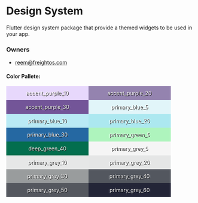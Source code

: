 # Design System

Flutter design system package that provide a themed widgets to be used in your app.

### Owners

- reem@freightos.com

#### Color Pallete:

<div style="display:flex; flex-wrap: wrap;">
   <div style="width: 200px;
      text-align:center;
      padding: 10px;
      background-color:#E7D8FC;
      color:white;
      text-shadow: 1px 1px #000;
      margin: 0"}>accent_purple_10</div>
   <div style="width: 200px;
      text-align:center;
      padding: 10px;
      background-color:#9483AF;
      text-shadow: 1px 1px #000;
      color:white;
      margin: 0"}>accent_purple_20</div>
   <div style="width: 200px;
      text-align:center;
      padding: 10px;
      background-color:#735598;
      text-shadow: 1px 1px #000;
      color:white;
      margin: 0"}>accent_purple_30</div>
    <div style="width: 200px;
      text-align:center;
      padding: 10px;
      background-color:#E1F5F9;
      text-shadow: 1px 1px #000;
      color:white;
      margin: 0"}>primary_blue_5</div>
   <div style="width: 200px;
      text-align:center;
      padding: 10px;
      background-color:#B9EAF5;
      text-shadow: 1px 1px #000;
      color:white;
      margin: 0"}>primary_blue_10</div>
   <div style="width: 200px;
      text-align:center;
      padding: 10px;
      background-color:#ACE8F0;
      text-shadow: 1px 1px #000;
      color:white;
      margin: 0"}>primary_blue_20</div>
   <div style="width: 200px;
      text-align:center;
      padding: 10px;
      background-color:#2568A2;
      text-shadow: 1px 1px #000;
      color:white;
      margin: 0"}>primary_blue_30</div>
            <div style="width: 200px;
      text-align:center;
      padding: 10px;
      background-color:#AEF4BD;
      text-shadow: 1px 1px #000;
      color:white;
      margin: 0"}>primary_green_5</div> 
    <div style="width: 200px;
      text-align:center;
      padding: 10px;
      background-color:#036E4E;
      text-shadow: 1px 1px #000;
      color:white;
      margin: 0"}>deep_green_40</div>
      <div style="width: 200px;
      text-align:center;
      padding: 10px;
      background-color:#F5F5F5;
      text-shadow: 1px 1px #000;
      color:white;
      margin: 0"}>primary_grey_5</div>
      <div style="width: 200px;
      text-align:center;
      padding: 10px;
      background-color:#E6E7E7;
      text-shadow: 1px 1px #000;
      color:white;
      margin: 0"}>primary_grey_10</div>
      <div style="width: 200px;
      text-align:center;
      padding: 10px;
      background-color:#E5E6E6;
      text-shadow: 1px 1px #000;
      color:white;
      margin: 0"}>primary_grey_20</div>
      <div style="width: 200px;
      text-align:center;
      padding: 10px;
      background-color:#999C9D;
      text-shadow: 1px 1px #000;
      color:white;
      margin: 0"}>primary_grey_30</div>
   <div style="width: 200px;
      text-align:center;
      padding: 10px;
      background-color:#53575F;
      text-shadow: 1px 1px #000;
      color:white;
      margin: "}>primary_grey_40</div>
      <div style="width: 200px;
      text-align:center;
      padding: 10px;
      background-color:#54575E;
      text-shadow: 1px 1px #000;
      color:white;
      margin: 0"}>primary_grey_50</div>
      <div style="width: 200px;
      text-align:center;
      padding: 10px;
      background-color:#232537;
      text-shadow: 1px 1px #000;
      color:white;
      margin: 0"}>primary_grey_60</div>

</div>
